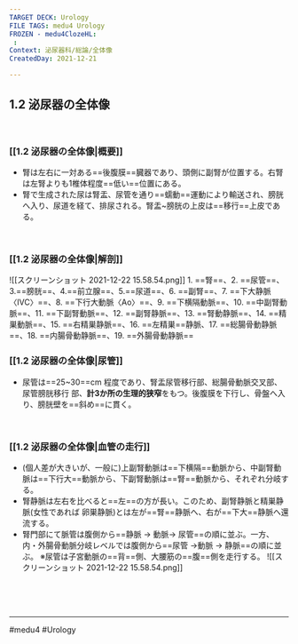 ```yaml
---
TARGET DECK: Urology
FILE TAGS: medu4 Urology
FROZEN - medu4ClozeHL:
 : 
Context: 泌尿器科/総論/全体像
CreatedDay: 2021-12-21

---
```


## 1.2 泌尿器の全体像

<br>

### [[1.2 泌尿器の全体像|概要]]
* 腎は左右に一対ある==後腹膜==臓器であり、頭側に副腎が位置する。右腎は左腎よりも1椎体程度==低い==位置にある。
* 腎で生成された尿は腎盂、尿管を通り==蠕動==運動により輸送され、膀胱へ入り、尿道を経て、排尿される。腎盂~膀胱の上皮は==移行==上皮である。
<!--ID: 1640340134986-->







<br>

### [[1.2 泌尿器の全体像|解剖]]
![[スクリーンショット 2021-12-22 15.58.54.png]]
1\. ==腎==、2. ==尿管==、3.==膀胱==、4.==前立腺==、5.==尿道==、6. ==副腎==、7. ==下大静脈〈IVC〉==、8. ==下行大動脈〈Ao〉==、9. ==下横隔動脈==、10. ==中副腎動脈==、11. ==下副腎動脈==、12. ==副腎静脈==、13. ==腎動静脈==、14. ==精巣動脈==、15. ==右精巣静脈==、16. ==左精巣==静脈、17. ==総腸骨動静脈==、18. ==内腸骨動静脈==、19. ==外腸骨動静脈==
<!--ID: 1640340135009-->


### [[1.2 泌尿器の全体像|尿管]]
* 尿管は==25~30==cm 程度であり、腎盂尿管移行部、総腸骨動脈交叉部、尿管膀胱移行 部、**計3か所の生理的狭窄**をもつ。後腹膜を下行し、骨盤へ入り、膀胱壁を==斜め==に貫く。
<!--ID: 1640340135018-->


<br>

### [[1.2 泌尿器の全体像|血管の走行]]
* (個人差が大きいが、一般に)上副腎動脈は==下横隔==動脈から、中副腎動脈は==下行大==動脈から、下副腎動脈は==腎==動脈から、それぞれ分岐する。
* 腎静脈は左右を比べると==左==の方が長い。このため、副腎静脈と精巣静脈(女性であれば 卵巣静脈)とは左が==腎==静脈へ、右が==下大==静脈へ還流する。
* 腎門部にて脈管は腹側から==静脈 → 動脈→ 尿管==の順に並ぶ。一方、内・外腸骨動脈分岐レベルでは腹側から==尿管 →動脈 → 静脈==の順に並ぶ。 
※尿管は子宮動脈の==背==側、大腰筋の==腹==側を走行する。
![[スクリーンショット 2021-12-22 15.58.54.png]]
 
<!--ID: 1640340135025-->


<br><br><br>

---
#medu4 #Urology
